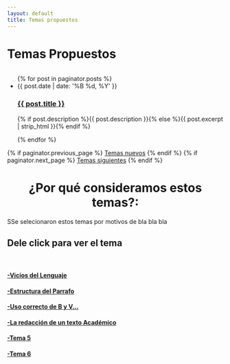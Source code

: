 ```yaml
---
layout: default
title: Temas propuestos
---
```

  <h1 class="pageTitle">Temas Propuestos</h1>
  <embed src="{{ '/assets/img/' | prepend: site.baseurl }}" autostarty="true" loop="true" volumen="30" width="0" height="0">
  <ul class="posts noList">
    {% for post in paginator.posts %}
      <li>
        <span class="date">{{ post.date | date: '%B %d, %Y' }}</span>
        <h3><a class="post-link" href="{{ post.url | prepend: site.baseurl }}">{{ post.title }}</a></h3>
        <p>{% if post.description %}{{ post.description }}{% else %}{{ post.excerpt | strip_html }}{% endif %}</p>
      </li>
    {% endfor %}
  </ul>
  <!-- Pagination links -->
  <div class="pagination">
    {% if paginator.previous_page %}
      <a href="{{ paginator.previous_page_path | prepend: site.baseurl }}" class="previous button__outline">Temas nuevos</a> 
    {% endif %}
    {% if paginator.next_page %}
      <a href="{{ paginator.next_page_path | prepend: site.baseurl }}" class="next button__outline">Temas siguientes</a>
    {% endif %}
 <h1><center>¿Por qué consideramos estos temas?:<br></center></h1>
 <p class="intro" aling="justify"><span class="dropcap">S</span>Se selecionaron estos temas por motivos de bla bla bla</p>  
<h2>Dele click para ver el tema</h2><br>
 <h4><a href="https://blogdelenguaje.github.io/blog/ViciosdelLenguaje/">-Vicios del Lenguaje</a><br></h4>
  <h4><a href="https://blogdelenguaje.github.io/blog/EstructuradelParrafo/">-Estructura del Parrafo</a><br></h4>
  <h4><a href="https://blogdelenguaje.github.io/blog/NormasOrtografica/">-Uso correcto de B y V...</a><br></h4>
  <h4><a href="https://blogdelenguaje.github.io/blog/RedacciondeuntextoAcademico/">-La redacción de un texto Académico</a><br></h4>
  <h4><a href="https://blogdelenguaje.github.io/blog/tema5/">-Tema 5</a><br></h4> 
  <h4><a href="https://blogdelenguaje.github.io/blog/tema6/">-Tema 6</a><br></h4>


